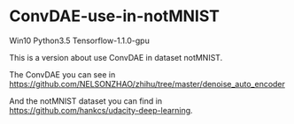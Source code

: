 # ConvDAE-use-in-notMNIST
Win10 Python3.5 Tensorflow-1.1.0-gpu

This is a version about use ConvDAE in dataset notMNIST.

The ConvDAE you can see in https://github.com/NELSONZHAO/zhihu/tree/master/denoise_auto_encoder

And the notMNIST dataset you can find in https://github.com/hankcs/udacity-deep-learning.
